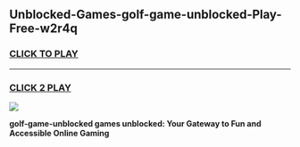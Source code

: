 
## Unblocked-Games-golf-game-unblocked-Play-Free-w2r4q
<h3>
<a href="https://premium76.site?title=golf-game-unblocked&ref=19M">CLICK TO PLAY</a></h3>
<hr>

<h3>
<a href="https://premium76.site?title=golf-game-unblocked&ref=19M">CLICK 2 PLAY</a>
  
</h3>

<a href="https://premium76.site?title=golf-game-unblocked&ref=19M"><img src="https://clearcache.store/games.png"></a>


**golf-game-unblocked games unblocked: Your Gateway to Fun and Accessible Online Gaming**
